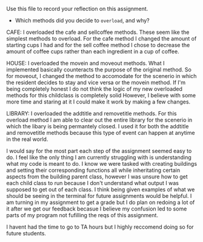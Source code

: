 Use this file to record your reflection on this assignment.

- Which methods did you decide to `overload`, and why?

CAFE: I overloaded the cafe and sellcoffee methods. These seem like the simplest methods to overload. For the cafe method I changed the amount of starting cups I had and for the sell coffee method I chose to decrease the amount of coffee cups rather than each ingredient in a cup of coffee. 

HOUSE: I overloaded the movein and moveout methods. What I implemented basically counteracts the purpose of the original method. So for moveout, I changed the method to accomodate for the scenerio in which the resident decides to stay and vice versa or the movein method. If I'm being completely honest I do not think the logic of my new overloaded methods for this childclass is completely solid However, I believe with some more time and staring at it I could make it work by making a few changes. 

LIBRARY: I overloaded the addtitle and removetitle methods. For this overload method I am able to clear out the entire library for the scenerio in which the libary is being permantely closed. I used it for both the addtitle and removetitle methods because this type of event can happen at anytime in the real world. 

I would say for the most part each step of the assignment seemed easy to do. I feel like the only thing I am currently struggling with is understanding what my code is meant to do. I know we were tasked with creating buildings and setting their corresponding functions all while inheritating certain aspects from the building parent class, however I was unsure how to get each child class to run because I don't understand what output I was supposed to get out of each class. I think being given examples of what we should be seeing in the terminal for future assignments would be helpful. I am turning in my assignment to get a grade but I do plan on redoing a lot of it after we get our feedback becasue I believe my confusion led to some parts of my program not fufilling the reqs of this assignment. 

I havent had the time to go to TA hours but I highly reccomend doing so for future students. 


